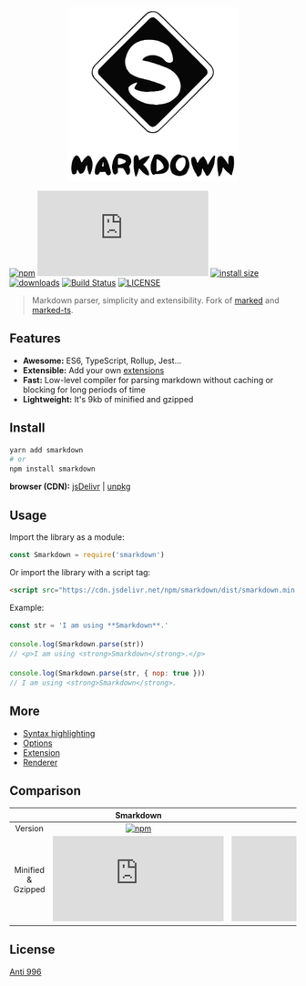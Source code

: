 <div align="center">
	<div>
		<img width="300" src="https://github.com/yahtnif/static/raw/master/logo/smarkdown.svg?sanitize=true" alt="smarkdown">
	</div>
</div>

[![npm](https://badgen.net/npm/v/smarkdown)](https://www.npmjs.com/package/smarkdown)
[![gzip size](https://img.badgesize.io/https://cdn.jsdelivr.net/npm/smarkdown/dist/smarkdown.min.js?compression=gzip)](https://cdn.jsdelivr.net/npm/smarkdown/dist/smarkdown.min.js)
[![install size](https://badgen.net/packagephobia/install/smarkdown)](https://packagephobia.now.sh/result?p=smarkdown)
[![downloads](https://badgen.net/npm/dt/smarkdown)](https://www.npmjs.com/package/smarkdown)
[![Build Status](https://travis-ci.org/yahtnif/smarkdown.svg?branch=master)](https://travis-ci.org/yahtnif/smarkdown)
[![LICENSE](https://img.shields.io/badge/license-Anti%20996-blue.svg)](https://github.com/996icu/996.ICU/blob/master/LICENSE)

> Markdown parser, simplicity and extensibility. Fork of [marked](https://github.com/markedjs/marked) and [marked-ts](https://github.com/KostyaTretyak/marked-ts).

## Features

- **Awesome:** ES6, TypeScript, Rollup, Jest...
- **Extensible:** Add your own [extensions](#extensions)
- **Fast:** Low-level compiler for parsing markdown without caching or blocking for long periods of time
- **Lightweight:** It's 9kb of minified and gzipped

## Install

```sh
yarn add smarkdown
# or
npm install smarkdown
```

**browser (CDN):** [jsDelivr](https://www.jsdelivr.com/package/npm/smarkdown) | [unpkg](https://unpkg.com/smarkdown/)

## Usage

Import the library as a module:

```js
const Smarkdown = require('smarkdown')
```

Or import the library with a script tag:

```html
<script src="https://cdn.jsdelivr.net/npm/smarkdown/dist/smarkdown.min.js"></script>
```

Example:

```js
const str = 'I am using **Smarkdown**.'

console.log(Smarkdown.parse(str))
// <p>I am using <strong>Smarkdown</strong>.</p>

console.log(Smarkdown.parse(str, { nop: true }))
// I am using <strong>Smarkdown</strong>.
```

## More

- [Syntax highlighting](docs/syntax-highlighting.md)
- [Options](docs/options.md)
- [Extension](docs/extension.md)
- [Renderer](docs/renderer.md)

## Comparison

|                    |                                                                                      Smarkdown                                                                                       |                                                                             Marked                                                                             |                                                                                         markdown-it                                                                                          |
| :----------------: | :----------------------------------------------------------------------------------------------------------------------------------------------------------------------------------: | :------------------------------------------------------------------------------------------------------------------------------------------------------------: | :------------------------------------------------------------------------------------------------------------------------------------------------------------------------------------------: |
|      Version       |                                                [![npm](https://badgen.net/npm/v/smarkdown)](https://www.npmjs.com/package/smarkdown)                                                 |                                        [![npm](https://badgen.net/npm/v/marked)](https://www.npmjs.com/package/marked)                                         |                                                  [![npm](https://badgen.net/npm/v/markdown-it)](https://www.npmjs.com/package/markdown-it)                                                   |
| Minified & Gzipped | [![gzip size](https://img.badgesize.io/https://cdn.jsdelivr.net/npm/smarkdown/dist/smarkdown.min.js?compression=gzip)](https://cdn.jsdelivr.net/npm/smarkdown/dist/smarkdown.min.js) | [![gzip size](https://img.badgesize.io/https://cdn.jsdelivr.net/npm/marked/marked.min.js?compression=gzip)](https://cdn.jsdelivr.net/npm/marked/marked.min.js) | [![gzip size](https://img.badgesize.io/https://cdn.jsdelivr.net/npm/markdown-it/dist/markdown-it.min.js?compression=gzip)](https://cdn.jsdelivr.net/npm/markdown-it/dist/markdown-it.min.js) |

## License

[Anti 996](./LICENSE)
